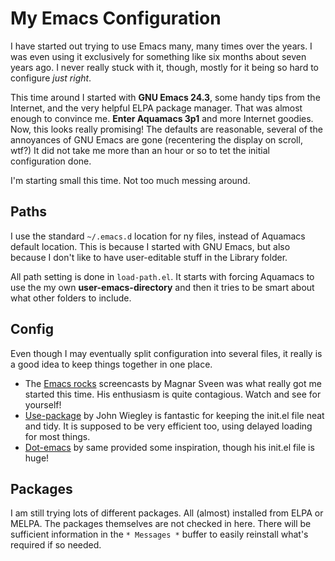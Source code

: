 # My Emacs Configuration

I have started out trying to use Emacs many, many times over the years. I was
even using it exclusively for something like six months about seven years ago.
I never really stuck with it, though, mostly for it being so hard to configure
*just right*.

This time around I started with **GNU Emacs 24.3**, some handy tips from the
Internet, and the very helpful ELPA package manager. That was almost enough to
convince me. **Enter Aquamacs 3p1** and more Internet goodies. Now, this looks
really promising! The defaults are reasonable, several of the annoyances of GNU
Emacs are gone (recentering the display on scroll, wtf?) It did not take me
more than an hour or so to tet the initial configuration done.

I'm starting small this time. Not too much messing around.

## Paths

I use the standard `~/.emacs.d` location for ny files, instead of Aquamacs
default location. This is because I started with GNU Emacs, but also because
I don't like to have user-editable stuff in the Library folder.

All path setting is done in `load-path.el`. It starts with forcing Aquamacs to
use the my own **user-emacs-directory** and then it tries to be smart about
what other folders to include.

## Config

Even though I may eventually split configuration into several files, it really
is a good idea to keep things together in one place.

* The [Emacs rocks][er] screencasts by Magnar Sveen was what really
  got me started this time. His enthusiasm is quite contagious. Watch
  and see for yourself!
* [Use-package][up] by John Wiegley is fantastic for keeping the
  init.el file neat and tidy. It is supposed to be very efficient too,
  using delayed loading for most things.
* [Dot-emacs][de] by same provided some inspiration, though his
  init.el file is huge!

## Packages

I am still trying lots of different packages. All (almost) installed from ELPA
or MELPA. The packages themselves are not checked in here. There will be
sufficient information in the `* Messages *` buffer to easily reinstall what's
required if so needed.

[up]: https://github.com/jwiegley/use-package
[de]: https://github.com/jwiegley/dot-emacs
[er]: http://emacsrocks.com

